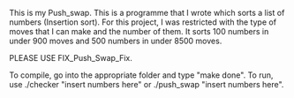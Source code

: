 This is my Push_swap. This is a programme that I wrote which sorts a list of numbers (Insertion sort).
For this project, I was restricted with the type of moves  that I can make and the number of them. It sorts 100 numbers in under 900 moves and 500 numbers in under 8500 moves.

PLEASE USE FIX_Push_Swap_Fix.

To compile, go into the appropriate folder and type "make done".
To run, use ./checker "insert numbers here" or ./push_swap "insert numbers here".

